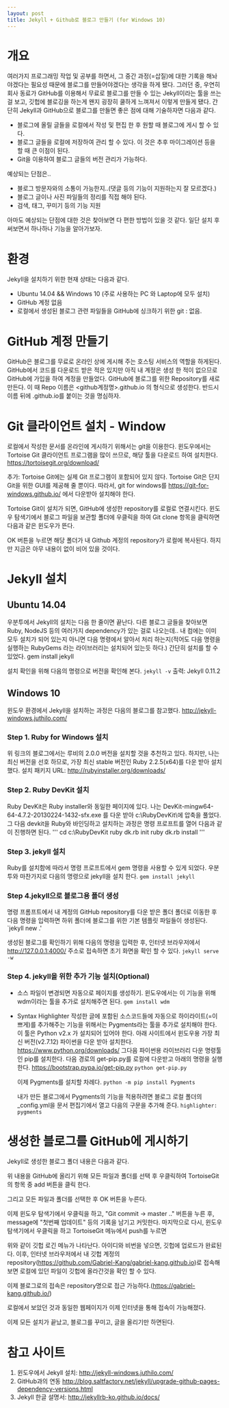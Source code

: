 ```yaml
---
layout: post
title: Jekyll + Github로 블로그 만들기 (for Windows 10)
---
```


# 개요
여러가지 프로그래밍 작업 및 공부를 하면서, 그 중간 과정(=삽질)에 대한 기록을 해놔야겠다는 필요성 때문에 블로그를 만들어야겠다는 생각을 하게 됐다.
그러던 중, 우연히 회사 동료가 GitHub를 이용해서 무료로 블로그를 만들 수 있는 Jekyll이라는 툴을 쓰는 걸 보고, 깃헙에 블로깅을 하는게 왠지 굉장히 쿨하게 느껴져서 이렇게 만들게 됐다.
간단히 Jekyll과 GitHub으로 블로그를 만들면 좋은 점에 대해 기술하자면 다음과 같다.

* 블로그에 올릴 글들을 로컬에서 작성 및 편집 한 후 원할 때 블로그에 게시 할 수 있다.
* 블로그 글들을 로컬에 저장하여 관리 할 수 있다. 이 것은 추후 마이그레이션 등을 할 때 큰 이점이 된다.
* Git을 이용하여 블로그 글들의 버전 관리가 가능하다.

예상되는 단점은.. 

* 블로그 방문자와의 소통이 가능한지..(댓글 등의 기능이 지원하는지 잘 모르겠다.)
* 블로그 글이나 사진 파일들의 정리를 직접 해야 된다.
* 검색, 태그, 꾸미기 등의 기능 지원

아마도 예상되는 단점에 대한 것은 찾아보면 다 편한 방법이 있을 것 같다. 일단 설치 후 써보면서 하나하나 기능을 알아가보자.

# 환경
Jekyll을 설치하기 위한 현재 상태는 다음과 같다.

* Ubuntu 14.04 && Windows 10 (주로 사용하는 PC 와 Laptop에 모두 설치)
* GitHub 계정 없음
* 로컬에서 생성된 블로그 관련 파일들을 GitHub에 싱크하기 위한 git : 없음.

# GitHub 계정 만들기
GitHub은 블로그를 무료로 온라인 상에 게시해 주는 호스팅 서비스의 역할을 하게된다. GitHub에서 코드를 다운로드 받은 적은 있지만 아직 내 계정은 생성 한 적이 없으므로 GitHub에 가입을 하여 계정을 만들었다.
GitHub에 블로그를 위한 Repository를 새로 만든다.
이 때 Repo 이름은 \<github계정명\>.github.io 의 형식으로 생성한다. 반드시 이름 뒤에 .github.io를 붙이는 것을 명심하자.

# Git 클라이언트 설치 - Window
로컬에서 작성한 문서를 온라인에 게시하기 위해서는 git을 이용한다. 윈도우에서는 Tortoise Git 클라이언트 프로그램을 많이 쓰므로, 해당 툴을 다운로드 하여 설치한다.
<https://tortoisegit.org/download/>

추가: Tortoise Git에는 실제 Git 프로그램이 포함되어 있지 않다. Tortoise Git은 단지 Git을 위한 GUI를 제공해 줄 뿐이다. 따라서, git for windows를 <https://git-for-windows.github.io/> 에서 다운받아 설치해야 한다.

Tortoise Git이 설치가 되면, GitHub에 생성한 repository를 로컬로 연결시킨다.
윈도우 탐색기에서 블로그 파일을 보관할 폴더에 우클릭을 하여 Git clone 항목을 클릭하면 다음과 같은 윈도우가 뜬다.



OK 버튼을 누르면 해당 폴더가 내 Github 계정의 repository가 로컬에 복사된다. 하지만 지금은 아무 내용이 없이 비어 있을 것이다.


# Jekyll 설치
## Ubuntu 14.04
우분투에서 Jekyll의 설치는 다음 한 줄이면 끝난다. 다른 블로그 글들을 찾아보면 Ruby, NodeJS 등의 여러가지 dependency가 있는 걸로 나오는데.. 내 컴에는 이미 모두 설치가 되어 있는지 아니면 다음 명령에서 알아서 처리 하는지(적어도 다음 명령을 실행하는 RubyGems 라는 라이브러리는 설치되어 있는듯 하다.) 간단히 설치를 할 수 있었다.
gem install jekyll

설치 확인을 위해 다음의 명령으로 버전을 확인해 본다.
`jekyll -v`
출력: Jekyll 0.11.2

## Windows 10
윈도우 환경에서 Jekyll을 설치하는 과정은 다음의 블로그를 참고했다.
<http://jekyll-windows.juthilo.com/>

### Step 1. Ruby for Windows 설치
위 링크의 블로그에서는 루비의 2.0.0 버전을 설치할 것을 추천하고 있다. 하지만, 나는 최신 버전을 선호 하므로, 가장 최신 stable 버전인 Ruby 2.2.5(x64)를 다운 받아 설치 했다.
설치 패키지 URL: <http://rubyinstaller.org/downloads/>

### Step 2. Ruby DevKit 설치
Ruby DevKit은 Ruby installer와 동일한 페이지에 있다.  나는 DevKit-mingw64-64-4.7.2-20130224-1432-sfx.exe 를 다운 받아 c:\RubyDevKit\에 압축을 풀었다.
그 다음 devkit을 Ruby와 바인딩하고 설치하는 과정은 명령 프로프트를 열어 다음과 같이 진행하면 된다.
'''
cd c:\RubyDevKit
ruby dk.rb init
ruby dk.rb install
'''

### Step 3. jekyll 설치
Ruby를 설치함에 따라서 명령 프로프트에서 gem 명령을 사용할 수 있게 되었다. 우분투와 마찬가지로 다음의 명령으로 jekyll을 설치 한다.
`gem install jekyll`

### Step 4.jekyll으로 블로그용 폴더 생성
명령 프롬프트에서 내 계정의 GitHub repository를 다운 받은 폴더 폴더로 이동한 후 다음 명령을 입력하면 하위 폴더에 블로그를 위한 기본 템플릿 파일들이 생성된다.
`jekyll new .'

생성된 블로그를 확인하기 위해 다음의 명령을 입력한 후, 인터넷 브라우저에서 http://127.0.0.1:4000/ 주소로 접속하면 초기 화면을 확인 할 수 있다.
`jekyll serve -w`

### Step 4. jekyll을 위한 추가 기능 설치(Optional)
* 소스 파일이 변경되면 자동으로 페이지를 생성하기.
	윈도우에서는 이 기능을 위해 wdm이라는 툴을 추가로 설치해주면 된다.
		`gem install wdm`
* Syntax Highlighter 
	작성한 글에 포함된 소스코드들에 자동으로 하이라이트(=이쁘게)를 추가해주는 기능을 위해서는 Pygments라는 툴을 추가로 설치해야 한다. 이 툴은 Python v2.x 가 설치되어 있어야 한다. 아래 사이트에서 윈도우용 가장 최신 버전(v2.7.12) 파이썬을 다운 받아 설치한다.
	https://www.python.org/downloads/
	그다음 파이썬용 라이브러리 다운 명령툴인 pip를 설치한다. 다음 경로의 get-pip.py를 로컬에 다운받고 아래의 명령을 실행한다.
	https://bootstrap.pypa.io/get-pip.py
	`python get-pip.py`
	
	이제 Pygments를 설치할 차례다.
	`python -m pip install Pygments`
	
	내가 만든 블로그에서 Pygments의 기능을 적용하려면 블로그 로컬 폴더의 _config.yml을 문서 편집기에서 열고 다음의 구문을 추가해 준다.
	`highlighter: pygments`
	

# 생성한 블로그를 GitHub에 게시하기
Jekyll로 생성한 블로그 폴더 내용은 다음과 같다.



위 내용을 GitHub에 올리기 위해 모든 파일과 폴더를 선택 후 우클릭하여 TortoiseGit의 항목 중 add 버튼을 클릭 한다.


그리고 모든 파일과 폴더를 선택한 후 OK 버튼을 누른다.


이제 윈도우 탐색기에서 우클릭을 하고, "Git commit -> master .." 버튼을 누른 후, message에 "첫번째 업데이트" 등의 기록을 남기고 커밋한다.
마지막으로 다시, 윈도우 탐색기에서 우클릭을 하고 TortoiseGit 메뉴에서 push를 누르면


위와 같이 깃헙 로긴 메뉴가 나타난다.  아이디와 비번을 넣으면, 깃헙에 업로드가 완료된다.
이후, 인터넷 브라우저에서 내 깃헙 계정의 repository(https://github.com/Gabriel-Kang/gabriel-kang.github.io)로 접속해 보면 로컬에 있던 파일이 깃헙에 올라간것을 확인 할 수 있다.


이제 블로그로의 접속은 repository명으로 접근 가능하다.(https://gabriel-kang.github.io/)



로컬에서 보았던 것과 동일한 웹페이지가 이제 인터넷을 통해 접속이 가능해졌다.

이제 모든 설치가 끝났고, 블로그를 꾸미고, 글을 올리기만 하면된다.

# 참고 사이트
1. 윈도우에서 Jekyll 설치: http://jekyll-windows.juthilo.com/
2. GitHub과의 연동 http://blog.saltfactory.net/jekyll/upgrade-github-pages-dependency-versions.html
3. Jekyll 한글 설명서: http://jekyllrb-ko.github.io/docs/
